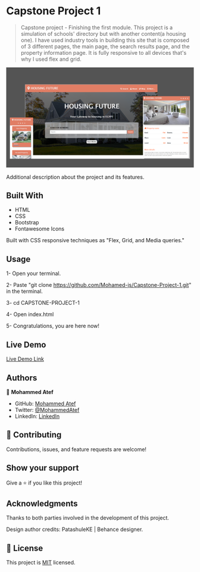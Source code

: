 # Capstone Project 1

> Capstone project - Finishing the first module.
This project is a simulation of schools' directory but with another content(a housing one).
I have used industry tools in building this site that is composed of 3 different pages, the main page, the search results page, and the property information page. It is fully responsive to all devices that's why I used flex and grid.

![screenshot](./shot1.png)

Additional description about the project and its features.

## Built With

- HTML
- CSS
- Bootstrap
- Fontawesome Icons

Built with CSS responsive techniques as "Flex, Grid, and Media queries."

## Usage

1- Open your terminal.

2- Paste "git clone https://github.com/Mohamed-js/Capstone-Project-1.git" in the terminal.

3- cd CAPSTONE-PROJECT-1

4- Open index.html

5- Congratulations, you are here now!

## Live Demo

[Live Demo Link](https://mohamed-js.github.io/Capstone-Project-1/)

## Authors

👤 **Mohammed Atef**

- GitHub: [Mohammed Atef](https://github.com/Mohamed-js)
- Twitter: [@MohammedAtef](https://twitter.com/Demovejetta)
- LinkedIn: [LinkedIn](https://www.linkedin.com/in/mohamed-atef-032b6b1b0/)

## 🤝 Contributing

Contributions, issues, and feature requests are welcome!

## Show your support

Give a ⭐️ if you like this project!

## Acknowledgments

Thanks to both parties involved in the development of this project.

Design author credits: PatashuleKE | Behance designer.

## 📝 License

This project is [MIT](https://github.com/Mohamed-js/Capstone-Project-1/blob/dev-branch/LICENSE) licensed.
